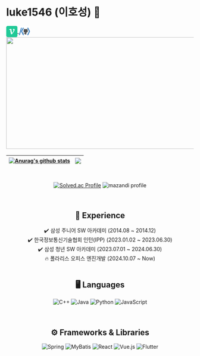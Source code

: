# luke1546 (이호성) 👋

<a href="https://velog.io/@luke1546/posts" target="blank">
    <img align="center" src="./images/velog.png" alt="velog" height="30" width="30" />
</a>
<a href="https://solved.ac/profile/luke1546" target="blank">
    <img align="center" src="./images/baekjoon.png" alt="baekjoon" height="30" width="30" />
</a>

<br>
<div align="center">
<a href="https://github.com/devxb/gitanimals">
<img
  src="https://render.gitanimals.org/farms/luke1546"
  width="600"
  height="300"
/>
</a>

| <a href="https://github.com/anuraghazra/github-readme-stats"><img align="center" src="https://github-readme-stats.vercel.app/api?username=luke1546&rank_icon=github&show_icons=true&theme=default_repocard&hide_border=true" alt="Anurag's github stats" /></a> | <a href="https://github.com/anuraghazra/github-readme-stats"><img align="center" src="https://github-readme-stats.vercel.app/api/top-langs/?username=luke1546&layout=compact&theme=buefy&hide_border=true" /></a> |
| --------------------------------------------------------------------------------------------------------------------------------------------------------------------------------------------------------------------------------------------------------------- | ----------------------------------------------------------------------------------------------------------------------------------------------------------------------------------------------------------------- |

<br/>

[![Solved.ac Profile](http://mazassumnida.wtf/api/v2/generate_badge?boj=luke1546)](https://solved.ac/luke1546/)
![mazandi profile](http://mazandi.herokuapp.com/api?handle=luke1546&theme=warm)

<br>

## 🔎 Experience

✔️ 삼성 주니어 SW 아카데미 (2014.08 ~ 2014.12)<br>
✔️ 한국정보통신기술협회 인턴(IPP) (2023.01.02 ~ 2023.06.30)<br>
✔️ 삼성 청년 SW 아카데미 (2023.07.01 ~ 2024.06.30)<br>
🔥 폴라리스 오피스 엔진개발 (2024.10.07 ~ Now)<br>
<br>

## 🖥️ Languages

![C++](https://img.shields.io/badge/C++-00599C?style=for-the-badge&logo=cplusplus&logoColor=white)
![Java](https://img.shields.io/badge/Java-E03333?style=for-the-badge&logo=openjdk&logoColor=white)
![Python](https://img.shields.io/badge/Python-3776AB?style=for-the-badge&logo=Python&logoColor=white)
![JavaScript](https://img.shields.io/badge/javascript-F7DF1E.svg?style=for-the-badge&logo=javascript&logoColor=white&color=F7DF1E)

<br>

## ⚙️ Frameworks & Libraries

![Spring](https://img.shields.io/badge/Spring-6DB33F?style=for-the-badge&logo=spring&logoColor=white)
![MyBatis](https://img.shields.io/badge/MyBatis-D11513?style=for-the-badge&logo=mybatis&logoColor=white)
![React](https://img.shields.io/badge/react-0099FF.svg?style=for-the-badge&logo=react&logoColor=61DAFB)
![Vue.js](https://img.shields.io/badge/vuejs-41B883.svg?style=for-the-badge&logo=vuedotjs&logoColor=white)
![Flutter](https://img.shields.io/badge/flutter-02569B.svg?style=for-the-badge&logo=flutter&logoColor=white)

</div>
